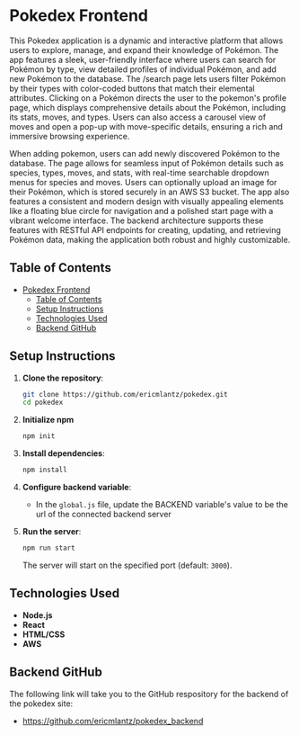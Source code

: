 # Pokedex Frontend

This Pokedex application is a dynamic and interactive platform that allows users to explore, manage, and expand their knowledge of Pokémon. The app features a sleek, user-friendly interface where users can search for Pokémon by type, view detailed profiles of individual Pokémon, and add new Pokémon to the database. The /search page lets users filter Pokémon by their types with color-coded buttons that match their elemental attributes. Clicking on a Pokémon directs the user to the pokemon's profile page, which displays comprehensive details about the Pokémon, including its stats, moves, and types. Users can also access a carousel view of moves and open a pop-up with move-specific details, ensuring a rich and immersive browsing experience.

When adding pokemon, users can add newly discovered Pokémon to the database. The page allows for seamless input of Pokémon details such as species, types, moves, and stats, with real-time searchable dropdown menus for species and moves. Users can optionally upload an image for their Pokémon, which is stored securely in an AWS S3 bucket. The app also features a consistent and modern design with visually appealing elements like a floating blue circle for navigation and a polished start page with a vibrant welcome interface. The backend architecture supports these features with RESTful API endpoints for creating, updating, and retrieving Pokémon data, making the application both robust and highly customizable.

## Table of Contents

- [Pokedex Frontend](#pokedex-frontend)
  - [Table of Contents](#table-of-contents)
  - [Setup Instructions](#setup-instructions)
  - [Technologies Used](#technologies-used)
  - [Backend GitHub](#backend-github)

## Setup Instructions

1. **Clone the repository**:

   ```bash
   git clone https://github.com/ericmlantz/pokedex.git
   cd pokedex
   ```

2. **Initialize npm**
 
   ```bash
   npm init
   ```

3. **Install dependencies**:

   ```bash
   npm install
   ```

4. **Configure backend variable**:

   - In the `global.js` file, update the BACKEND variable's value to be the url of the connected backend server

5. **Run the server**:
   ```bash
   npm run start
   ```
   The server will start on the specified port (default: `3000`).

## Technologies Used

- **Node.js**
- **React**
- **HTML/CSS**
- **AWS**

## Backend GitHub
The following link will take you to the GitHub respository for the backend of the pokedex site:
   - https://github.com/ericmlantz/pokedex_backend
